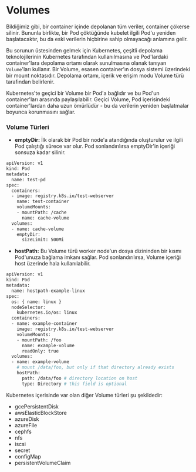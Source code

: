 
# Volumes

Bildiğimiz gibi, bir container içinde depolanan tüm veriler, container çökerse silinir. Bununla birlikte, bir Pod çöktüğünde kubelet ilgili Pod'u yeniden başlatacaktır, bu da eski verilerin hiçbirine sahip olmayacağı anlamına gelir.

Bu sorunun üstesinden gelmek için Kubernetes, çeşitli depolama teknolojilerinin Kubernetes tarafından kullanılmasına ve Pod'lardaki container'lara depolama ortamı olarak sunulmasına olanak tanıyan `Volume`'ları kullanır. Bir Volume, esasen container'ın dosya sistemi üzerindeki bir mount noktasıdır. Depolama ortamı, içerik ve erişim modu Volume türü tarafından belirlenir.

Kubernetes'te geçici bir Volume bir Pod'a bağlıdır ve bu Pod'un container'ları arasında paylaşılabilir. Geçici Volume, Pod içerisindeki container'lardan daha uzun ömürlüdür - bu da verilerin yeniden başlatmalar boyunca korunmasını sağlar.

### Volume Türleri

- **emptyDir:** İlk olarak bir Pod bir node'a atandığında oluşturulur ve ilgili Pod çalıştığı sürece var olur. Pod sonlandırılırsa emptyDir'in içeriği sonsuza kadar silinir.

```bash
apiVersion: v1
kind: Pod
metadata:
  name: test-pd
spec:
  containers:
  - image: registry.k8s.io/test-webserver
    name: test-container
    volumeMounts:
    - mountPath: /cache
      name: cache-volume
  volumes:
  - name: cache-volume
    emptyDir:
      sizeLimit: 500Mi
```

- **hostPath:** Bu Volume türü worker node'un dosya dizininden bir kısmı Pod'unuza bağlama imkanı sağlar. Pod sonlandırılırsa, Volume içeriği host üzerinde hala kullanılabilir.

```bash
apiVersion: v1
kind: Pod
metadata:
  name: hostpath-example-linux
spec:
  os: { name: linux }
  nodeSelector:
    kubernetes.io/os: linux
  containers:
  - name: example-container
    image: registry.k8s.io/test-webserver
    volumeMounts:
    - mountPath: /foo
      name: example-volume
      readOnly: true
  volumes:
  - name: example-volume
    # mount /data/foo, but only if that directory already exists
    hostPath:
      path: /data/foo # directory location on host
      type: Directory # this field is optional
```

Kubernetes içerisinde var olan diğer Volume türleri şu şekildedir:

- gcePersistentDisk
- awsElasticBlockStore
- azureDisk
- azureFile
- cephfs
- nfs
- iscsi
- secret
- configMap
- persistentVolumeClaim
